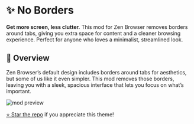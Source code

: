 # ✨ No Borders

**Get more screen, less clutter.** This mod for Zen Browser removes borders around tabs, giving you extra space for content and a cleaner browsing experience. Perfect for anyone who loves a minimalist, streamlined look. 

## 📌 Overview

Zen Browser’s default design includes borders around tabs for aesthetics, but some of us like it even simpler. This mod removes those borders, leaving you with a sleek, spacious interface that lets you focus on what’s important. 

![mod preview](https://github.com/user-attachments/assets/bba2eb2b-bb12-46d2-8666-d8d18ec82a1d)

[⭐ Star the repo](https://github.com/wysh3/Zen-Mods) if you appreciate this theme!
